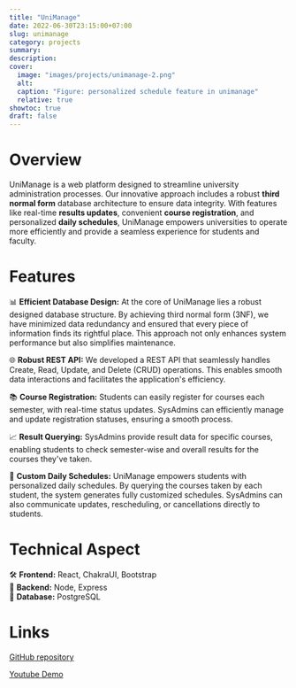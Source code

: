 ```yaml
---
title: "UniManage"
date: 2022-06-30T23:15:00+07:00
slug: unimanage
category: projects
summary:
description:
cover:
  image: "images/projects/unimanage-2.png"
  alt:
  caption: "Figure: personalized schedule feature in unimanage"
  relative: true
showtoc: true
draft: false
---
```


# Overview
UniManage is a web platform designed to streamline university administration processes. Our innovative approach includes a robust **third normal form** database architecture to ensure data integrity. With features like real-time **results updates**, convenient **course registration**, and personalized **daily schedules**, UniManage empowers universities to operate more efficiently and provide a seamless experience for students and faculty.

#  Features

📊 **Efficient Database Design:** 
At the core of UniManage lies a robust designed database structure. By achieving third normal form (3NF), we have minimized data redundancy and ensured that every piece of information finds its rightful place. This approach not only enhances system performance but also simplifies maintenance.

🌐 **Robust REST API:** 
We developed a REST API that seamlessly handles Create, Read, Update, and Delete (CRUD) operations. This enables smooth data interactions and facilitates the application's efficiency.

📚 **Course Registration:** 
Students can easily register for courses each semester, with real-time status updates. SysAdmins can efficiently manage and update registration statuses, ensuring a smooth process.

📈 **Result Querying:** 
SysAdmins provide result data for specific courses, enabling students to check semester-wise and overall results for the courses they've taken.

📅 **Custom Daily Schedules:** 
UniManage empowers students with personalized daily schedules. By querying the courses taken by each student, the system generates fully customized schedules. SysAdmins can also communicate updates, rescheduling, or cancellations directly to students.

# Technical Aspect

🛠️ **Frontend:** React, ChakraUI, Bootstrap \
🔧 **Backend:**  Node, Express \
💾 **Database:** PostgreSQL 


# Links
[GitHub repository ](https://github.com/ThisIsJibon/UniManage)

[Youtube Demo](https://youtu.be/w_rFpJ27n38)
